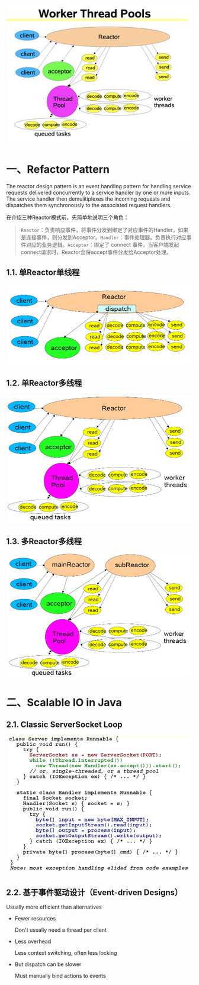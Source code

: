 ![](../../images/netty/reactor.png)

# 一、Refactor Pattern

The reactor design pattern is an event handling pattern for handling service requests delivered concurrently to a service handler by one or more inputs. The service  handler then demulitiplexes the incoming requests and dispatches them synchronously to the associated request handlers.

在介绍三种Reactor模式前，先简单地说明三个角色：

> `Reactor`：负责响应事件，将事件分发到绑定了对应事件的Handler，如果是连接事件，则分发到Acceptor。`Handler`：事件处理器。负责执行对应事件对应的业务逻辑。`Acceptor`：绑定了 connect 事件，当客户端发起connect请求时，Reactor会将accept事件分发给Acceptor处理。

## 1.1. 单Reactor单线程

![](../../images/netty/单Reactor单线程.png)

## 1.2. 单Reactor多线程

![](../../images/netty/单Reactor多线程.png)

## 1.3. 多Reactor多线程

![](../../images/netty/多Reactor多线程.png)

# 二、Scalable IO in Java

## 2.1. Classic ServerSocket Loop

![](../../images/netty/Scalabole_IO_1.png)

## 2.2. 基于事件驱动设计（Event-driven Designs）

Usually more efficient than alternatives

- Fewer resources

  Don't usually need a thread per client

- Less overhead

  Less context switching,  often less locking

- But dispatch can be slower

  Must manually bind actions to events

